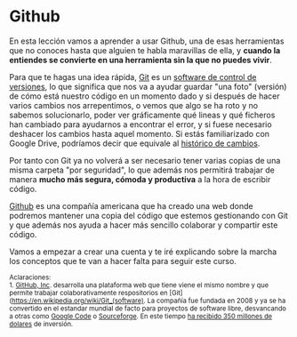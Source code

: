 # Github

En esta lección vamos a aprender a usar Github,  una de esas herramientas que no conoces hasta que alguien te habla maravillas de ella, y **cuando la entiendes se convierte en una herramienta sin la que no puedes vivir**.

Para que te hagas una idea rápida, [Git](https://es.wikipedia.org/wiki/Git) es un [software de control de versiones](https://es.wikipedia.org/wiki/Control_de_versiones), lo que significa que nos va a ayudar guardar "una foto" (versión) de cómo está nuestro código en un momento dado y si después de hacer varios cambios nos arrepentimos, o vemos que algo se ha roto y no sabemos solucionarlo, poder ver gráficamente qué lineas y qué ficheros han cambiado para ayudarnos a encontrar el error, y si fuese necesario deshacer los cambios hasta aquel momento. Si estás familiarizado con Google Drive, podríamos decir que equivale al [histórico de cambios](https://support.google.com/docs/answer/190843?hl=en).

Por tanto con Git ya no volverá a ser necesario tener varias copias de una misma carpeta "por seguridad", lo que además nos permitirá trabajar de manera **mucho más segura, cómoda y productiva** a la hora de escribir código.

[Github](https://github.com/) es una compañía americana que ha creado una web donde podremos mantener una copia del código que estemos gestionando con Git y que además nos ayuda a hacer más sencillo colaborar y compartir este código.

Vamos a empezar a crear una cuenta y te iré explicando sobre la marcha los conceptos que te van a hacer falta para seguir este curso.

<small>Aclaraciones:</small><br>
<small>1. [GitHub, Inc](https://github.com/about). desarrolla una plataforma web que tiene viene el mismo nombre y que permite trabajar colaborativamente respositorios en [Git](https://en.wikipedia.org/wiki/Git_(software). La compañía fue fundada en 2008 y ya se ha convertido en el estandar mundial de facto para proyectos de software libre, desvancando a otras como [Google Code](https://code.google.com/) o [Sourceforge](http://sourceforge.net). En este tiempo [ha recibido 350 millones de dolares](https://www.crunchbase.com/organization/github#/entity) de inversión.</small><br>
